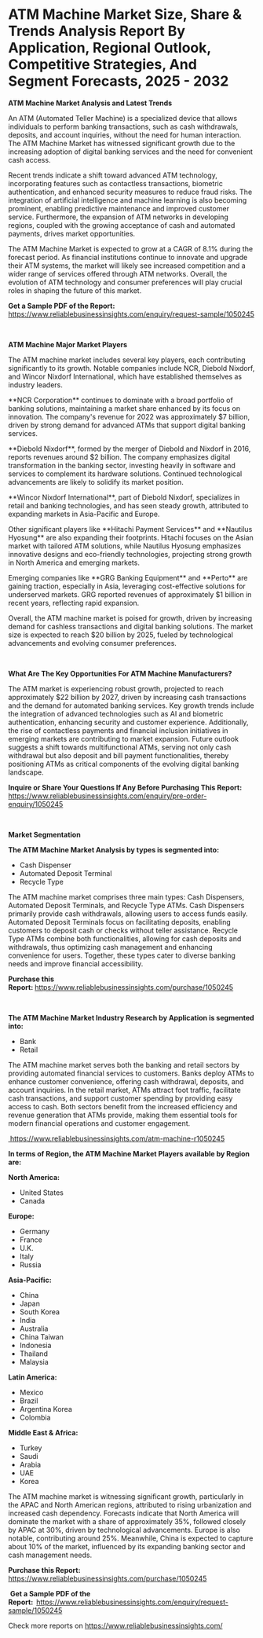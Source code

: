 <p><h1>ATM Machine Market Size, Share & Trends Analysis Report By Application, Regional Outlook, Competitive Strategies, And Segment Forecasts, 2025 - 2032</h1></p><p><strong>ATM Machine Market Analysis and Latest Trends</strong></p>
<p><p>An ATM (Automated Teller Machine) is a specialized device that allows individuals to perform banking transactions, such as cash withdrawals, deposits, and account inquiries, without the need for human interaction. The ATM Machine Market has witnessed significant growth due to the increasing adoption of digital banking services and the need for convenient cash access. </p><p>Recent trends indicate a shift toward advanced ATM technology, incorporating features such as contactless transactions, biometric authentication, and enhanced security measures to reduce fraud risks. The integration of artificial intelligence and machine learning is also becoming prominent, enabling predictive maintenance and improved customer service. Furthermore, the expansion of ATM networks in developing regions, coupled with the growing acceptance of cash and automated payments, drives market opportunities.</p><p>The ATM Machine Market is expected to grow at a CAGR of 8.1% during the forecast period. As financial institutions continue to innovate and upgrade their ATM systems, the market will likely see increased competition and a wider range of services offered through ATM networks. Overall, the evolution of ATM technology and consumer preferences will play crucial roles in shaping the future of this market.</p></p>
<p><strong>Get a Sample PDF of the Report:&nbsp;</strong> <a href="https://www.reliablebusinessinsights.com/enquiry/request-sample/1050245?utm_campaign=3043&utm_medium=2&utm_source=Github&utm_content=ia&utm_term=08042025&utm_id=atm-machine">https://www.reliablebusinessinsights.com/enquiry/request-sample/1050245</a></p>
<p>&nbsp;</p>
<p><strong>ATM Machine Major Market Players</strong></p>
<p><p>The ATM machine market includes several key players, each contributing significantly to its growth. Notable companies include NCR, Diebold Nixdorf, and Wincor Nixdorf International, which have established themselves as industry leaders.</p><p>**NCR Corporation** continues to dominate with a broad portfolio of banking solutions, maintaining a market share enhanced by its focus on innovation. The company's revenue for 2022 was approximately $7 billion, driven by strong demand for advanced ATMs that support digital banking services.</p><p>**Diebold Nixdorf**, formed by the merger of Diebold and Nixdorf in 2016, reports revenues around $2 billion. The company emphasizes digital transformation in the banking sector, investing heavily in software and services to complement its hardware solutions. Continued technological advancements are likely to solidify its market position.</p><p>**Wincor Nixdorf International**, part of Diebold Nixdorf, specializes in retail and banking technologies, and has seen steady growth, attributed to expanding markets in Asia-Pacific and Europe. </p><p>Other significant players like **Hitachi Payment Services** and **Nautilus Hyosung** are also expanding their footprints. Hitachi focuses on the Asian market with tailored ATM solutions, while Nautilus Hyosung emphasizes innovative designs and eco-friendly technologies, projecting strong growth in North America and emerging markets.</p><p>Emerging companies like **GRG Banking Equipment** and **Perto** are gaining traction, especially in Asia, leveraging cost-effective solutions for underserved markets. GRG reported revenues of approximately $1 billion in recent years, reflecting rapid expansion.</p><p>Overall, the ATM machine market is poised for growth, driven by increasing demand for cashless transactions and digital banking solutions. The market size is expected to reach $20 billion by 2025, fueled by technological advancements and evolving consumer preferences.</p></p>
<p>&nbsp;</p>
<p><strong>What Are The Key Opportunities For ATM Machine Manufacturers?</strong></p>
<p><p>The ATM market is experiencing robust growth, projected to reach approximately $22 billion by 2027, driven by increasing cash transactions and the demand for automated banking services. Key growth trends include the integration of advanced technologies such as AI and biometric authentication, enhancing security and customer experience. Additionally, the rise of contactless payments and financial inclusion initiatives in emerging markets are contributing to market expansion. Future outlook suggests a shift towards multifunctional ATMs, serving not only cash withdrawal but also deposit and bill payment functionalities, thereby positioning ATMs as critical components of the evolving digital banking landscape.</p></p>
<p><strong>Inquire or Share Your Questions If Any Before Purchasing This Report:</strong> <a href="https://www.reliablebusinessinsights.com/enquiry/pre-order-enquiry/1050245?utm_campaign=3043&utm_medium=2&utm_source=Github&utm_content=ia&utm_term=08042025&utm_id=atm-machine">https://www.reliablebusinessinsights.com/enquiry/pre-order-enquiry/1050245</a></p>
<p>&nbsp;</p>
<p><strong>Market Segmentation</strong></p>
<p><strong>The ATM Machine Market Analysis by types is segmented into:</strong></p>
<p><ul><li>Cash Dispenser</li><li>Automated Deposit Terminal</li><li>Recycle Type</li></ul></p>
<p><p>The ATM machine market comprises three main types: Cash Dispensers, Automated Deposit Terminals, and Recycle Type ATMs. Cash Dispensers primarily provide cash withdrawals, allowing users to access funds easily. Automated Deposit Terminals focus on facilitating deposits, enabling customers to deposit cash or checks without teller assistance. Recycle Type ATMs combine both functionalities, allowing for cash deposits and withdrawals, thus optimizing cash management and enhancing convenience for users. Together, these types cater to diverse banking needs and improve financial accessibility.</p></p>
<p><strong>Purchase this Report:&nbsp;</strong><a href="https://www.reliablebusinessinsights.com/purchase/1050245?utm_campaign=3043&utm_medium=2&utm_source=Github&utm_content=ia&utm_term=08042025&utm_id=atm-machine">https://www.reliablebusinessinsights.com/purchase/1050245</a></p>
<p>&nbsp;</p>
<p><strong>The ATM Machine Market Industry Research by Application is segmented into:</strong></p>
<p><ul><li>Bank</li><li>Retail</li></ul></p>
<p><p>The ATM machine market serves both the banking and retail sectors by providing automated financial services to customers. Banks deploy ATMs to enhance customer convenience, offering cash withdrawal, deposits, and account inquiries. In the retail market, ATMs attract foot traffic, facilitate cash transactions, and support customer spending by providing easy access to cash. Both sectors benefit from the increased efficiency and revenue generation that ATMs provide, making them essential tools for modern financial operations and customer engagement.</p></p>
<p><a href="https://www.reliablebusinessinsights.com/atm-machine-r1050245?utm_campaign=3043&utm_medium=2&utm_source=Github&utm_content=ia&utm_term=08042025&utm_id=atm-machine">&nbsp;https://www.reliablebusinessinsights.com/atm-machine-r1050245</a></p>
<p><strong>In terms of Region, the ATM Machine Market Players available by Region are:</strong></p>
<p>
    <p> <strong> North America: </strong>
        <ul>
            <li>United States</li>
            <li>Canada</li>
        </ul>
        </p> 
    <p> <strong> Europe: </strong>
        <ul>
            <li>Germany</li>
            <li>France</li>
            <li>U.K.</li>
            <li>Italy</li>
            <li>Russia</li>
        </ul>
        </p> 
    <p> <strong> Asia-Pacific: </strong>
        <ul>
            <li>China</li>
            <li>Japan</li>
            <li>South Korea</li>
            <li>India</li>
            <li>Australia</li>
            <li>China Taiwan</li>
            <li>Indonesia</li>
            <li>Thailand</li>
            <li>Malaysia</li>
        </ul>
        </p> 
    <p> <strong> Latin America: </strong>
        <ul>
            <li>Mexico</li>
            <li>Brazil</li>
            <li>Argentina Korea</li>
            <li>Colombia</li>
        </ul>
        </p> 
    <p> <strong> Middle East & Africa: </strong>
        <ul>
            <li>Turkey</li>
            <li>Saudi</li>
            <li>Arabia</li>
            <li>UAE</li>
            <li>Korea</li>
        </ul>
    </p>
    </p>
<p><p>The ATM machine market is witnessing significant growth, particularly in the APAC and North American regions, attributed to rising urbanization and increased cash dependency. Forecasts indicate that North America will dominate the market with a share of approximately 35%, followed closely by APAC at 30%, driven by technological advancements. Europe is also notable, contributing around 25%. Meanwhile, China is expected to capture about 10% of the market, influenced by its expanding banking sector and cash management needs.</p></p>
<p><strong>Purchase this Report: </strong><a href="https://www.reliablebusinessinsights.com/purchase/1050245?utm_campaign=3043&utm_medium=2&utm_source=Github&utm_content=ia&utm_term=08042025&utm_id=atm-machine">https://www.reliablebusinessinsights.com/purchase/1050245</a></p>
<p>&nbsp;<strong>Get a Sample PDF of the Report:&nbsp;&nbsp;</strong><a href="https://www.reliablebusinessinsights.com/enquiry/request-sample/1050245?utm_campaign=3043&utm_medium=2&utm_source=Github&utm_content=ia&utm_term=08042025&utm_id=atm-machine">https://www.reliablebusinessinsights.com/enquiry/request-sample/1050245</a></p>
<p><strong></strong></p>
<p>Check more reports on <a href="https://www.reliablebusinessinsights.com/?utm_campaign=3043&utm_medium=2&utm_source=Github&utm_content=ia&utm_term=08042025&utm_id=atm-machine">https://www.reliablebusinessinsights.com/</a></p>